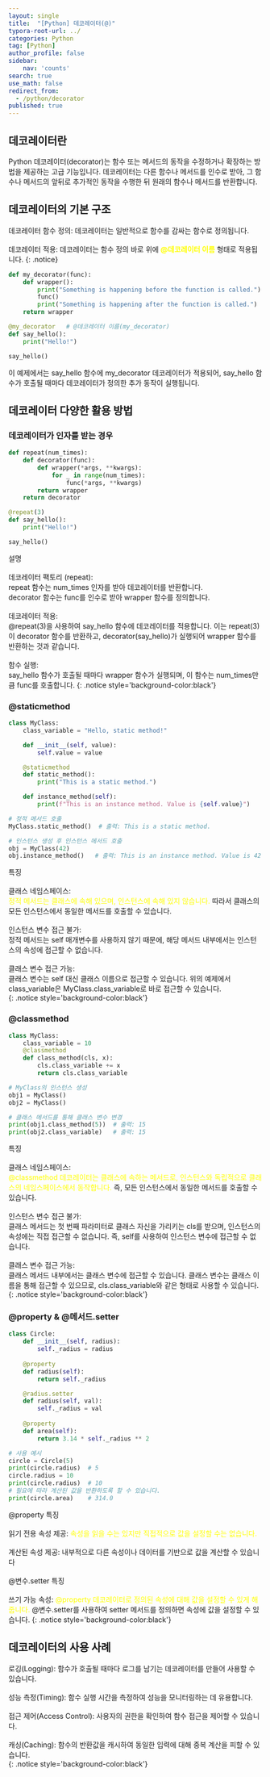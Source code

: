 ```yaml
---
layout: single
title:  "[Python] 데코레이터(@)"
typora-root-url: ../
categories: Python
tag: [Python]
author_profile: false
sidebar:
    nav: 'counts'
search: true
use_math: false
redirect_from:
  - /python/decorator
published: true
---
```


## 데코레이터란

Python 데코레이터(decorator)는 함수 또는 메서드의 동작을 수정하거나 확장하는 방법을 제공하는 고급 기능입니다. 데코레이터는 다른 함수나 메서드를 인수로 받아, 그 함수나 메서드의 앞뒤로 추가적인 동작을 수행한 뒤 원래의 함수나 메서드를 반환합니다.

## 데코레이터의 기본 구조

데코레이터 함수 정의: 데코레이터는 일반적으로 함수를 감싸는 함수로 정의됩니다.<br>
<br>
데코레이터 적용: 데코레이터는 함수 정의 바로 위에 <span style='color:yellow'>**@데코레이터 이름**</span> 형태로 적용됩니다.
{: .notice}

```python
def my_decorator(func):
    def wrapper():
        print("Something is happening before the function is called.")
        func()
        print("Something is happening after the function is called.")
    return wrapper

@my_decorator   # @데코레이터 이름(my_decorator)
def say_hello():
    print("Hello!")

say_hello()
```

이 예제에서는 say_hello 함수에 my_decorator 데코레이터가 적용되어, say_hello 함수가 호출될 때마다 데코레이터가 정의한 추가 동작이 실행됩니다.

## 데코레이터 다양한 활용 방법

### 데코레이터가 인자를 받는 경우

```python
def repeat(num_times):
    def decorator(func):
        def wrapper(*args, **kwargs):
            for _ in range(num_times):
                func(*args, **kwargs)
        return wrapper
    return decorator

@repeat(3)
def say_hello():
    print("Hello!")

say_hello()
```

설명<br>
<br>
데코레이터 팩토리 (repeat):<br>
repeat 함수는 num_times 인자를 받아 데코레이터를 반환합니다.<br>
decorator 함수는 func를 인수로 받아 wrapper 함수를 정의합니다.<br>
<br>
데코레이터 적용:<br>
@repeat(3)을 사용하여 say_hello 함수에 데코레이터를 적용합니다. 이는 repeat(3)이 decorator 함수를 반환하고, decorator(say_hello)가 실행되어 wrapper 함수를 반환하는 것과 같습니다.<br>
<br>
함수 실행:<br>
say_hello 함수가 호출될 때마다 wrapper 함수가 실행되며, 이 함수는 num_times만큼 func를 호출합니다.
{: .notice style='background-color:black'}

### @staticmethod

```python
class MyClass:
    class_variable = "Hello, static method!"

    def __init__(self, value):
        self.value = value

    @staticmethod
    def static_method():
        print("This is a static method.")

    def instance_method(self):
        print(f"This is an instance method. Value is {self.value}")

# 정적 메서드 호출
MyClass.static_method()  # 출력: This is a static method.

# 인스턴스 생성 후 인스턴스 메서드 호출
obj = MyClass(42)
obj.instance_method()   # 출력: This is an instance method. Value is 42
```

특징<br>
<br>
클래스 네임스페이스:<br>
<span style='color:yellow'>정적 메서드는 클래스에 속해 있으며, 인스턴스에 속해 있지 않습니다.</span> 따라서 클래스의 모든 인스턴스에서 동일한 메서드를 호출할 수 있습니다.<br>
<br>
인스턴스 변수 접근 불가:<br>
정적 메서드는 self 매개변수를 사용하지 않기 때문에, 해당 메서드 내부에서는 인스턴스의 속성에 접근할 수 없습니다.<br>
<br>
클래스 변수 접근 가능:<br>
클래스 변수는 self 대신 클래스 이름으로 접근할 수 있습니다. 위의 예제에서 class_variable은 MyClass.class_variable로 바로 접근할 수 있습니다.<br>
{: .notice style='background-color:black'}

### @classmethod

```python
class MyClass:
    class_variable = 10
    @classmethod
    def class_method(cls, x):
        cls.class_variable += x
        return cls.class_variable

# MyClass의 인스턴스 생성
obj1 = MyClass()
obj2 = MyClass()

# 클래스 메서드를 통해 클래스 변수 변경
print(obj1.class_method(5))  # 출력: 15
print(obj2.class_variable)   # 출력: 15
```

특징<br>
<br>
클래스 네임스페이스:<br>
<span style='color:yellow'>@classmethod 데코레이터는 클래스에 속하는 메서드로, 인스턴스와 독립적으로 클래스의 네임스페이스에서 동작합니다.</span> 즉, 모든 인스턴스에서 동일한 메서드를 호출할 수 있습니다.<br>
<br>
인스턴스 변수 접근 불가:<br>
클래스 메서드는 첫 번째 파라미터로 클래스 자신을 가리키는 cls를 받으며, 인스턴스의 속성에는 직접 접근할 수 없습니다. 즉, self를 사용하여 인스턴스 변수에 접근할 수 없습니다.<br>
<br>
클래스 변수 접근 가능:<br>
클래스 메서드 내부에서는 클래스 변수에 접근할 수 있습니다. 클래스 변수는 클래스 이름을 통해 접근할 수 있으므로, cls.class_variable와 같은 형태로 사용할 수 있습니다.
{: .notice style='background-color:black'}

### @property & @메서드.setter

```python
class Circle:
    def __init__(self, radius):
        self._radius = radius
    
    @property
    def radius(self):
        return self._radius

    @radius.setter
    def radius(self, val):
        self._radius = val
    
    @property
    def area(self):
        return 3.14 * self._radius ** 2

# 사용 예시
circle = Circle(5)
print(circle.radius)  # 5
circle.radius = 10
print(circle.radius)  # 10
# 필요에 따라 계산된 값을 반환하도록 할 수 있습니다.
print(circle.area)    # 314.0
```

@property 특징<br>
<br>
읽기 전용 속성 제공: <span style='color:yellow'>속성을 읽을 수는 있지만 직접적으로 값을 설정할 수는 없습니다.</span><br>
<br>
계산된 속성 제공: 내부적으로 다른 속성이나 데이터를 기반으로 값을 계산할 수 있습니다<br>
<br>
@변수.setter 특징<br>
<br>
쓰기 가능 속성: <span style='color:yellow'>@property 데코레이터로 정의된 속성에 대해 값을 설정할 수 있게 해줍니다.</span> @변수.setter를 사용하여 setter 메서드를 정의하면 속성에 값을 설정할 수 있습니다.
{: .notice style='background-color:black'}

## 데코레이터의 사용 사례

로깅(Logging): 함수가 호출될 때마다 로그를 남기는 데코레이터를 만들어 사용할 수 있습니다.<br>
<br>
성능 측정(Timing): 함수 실행 시간을 측정하여 성능을 모니터링하는 데 유용합니다.<br>
<br>
접근 제어(Access Control): 사용자의 권한을 확인하여 함수 접근을 제어할 수 있습니다.<br>
<br>
캐싱(Caching): 함수의 반환값을 캐시하여 동일한 입력에 대해 중복 계산을 피할 수 있습니다.<br>
{: .notice style='background-color:black'}
